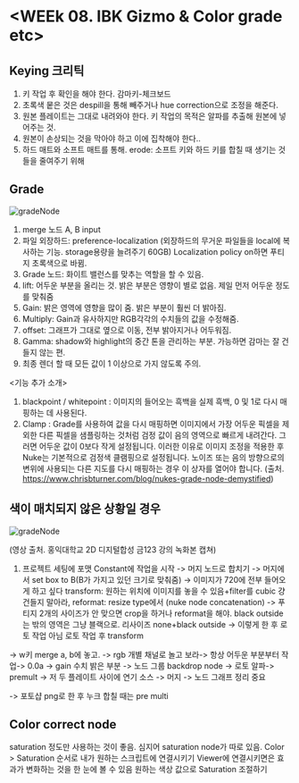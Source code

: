 # <WEEk 08. IBK Gizmo & Color grade etc>


## Keying 크리틱

1. 키 작업 후 확인을 해야 한다. 감마키-체크보드
2. 초록색 뭍은 것은 despill을 통해 빼주거나 hue correction으로 조정을 해준다.
3. 원본 플레이트는 그대로 내려와야 한다. 키 작업의 목적은 알파를 추출해 원본에 넣어주는 것.
4. 원본이 손상되는 것을 막아야 하고 이에 집착해야 한다..
5. 하드 매트와 소프트 매트를 통해. erode: 소프트 키와 하드 키를 합칠 때 생기는 것들을 줄여주기 위해


## Grade

![gradeNode](https://user-images.githubusercontent.com/112792903/208253386-b255a343-b99b-4119-a0fd-34c8b41ae569.png)

1. merge 노드 A, B input
2. 파일 외장하드: preference-localization (외장하드의 무거운 파일들을 local에 복사하는 기능. storage용량을 늘려주기 60GB) Localization policy on하면 푸티지 초록색으로 바뀜.
3. Grade 노드: 화이트 밸런스를 맞추는 역할을 할 수 있음. 
4. lift: 어두운 부분을 올리는 것. 밝은 부분은 영향이 별로 없음. 제일 먼저 어두운 정도를 맞춰줌
5. Gain: 밝은 영역에 영향을 많이 줌. 밝은 부분이 훨씬 더 밝아짐.
6. Multiply: Gain과 유사하지만 RGB각각의 수치들의 값을 수정해줌.
7. offset: 그래프가 그대로 옆으로 이동, 전부 밝아지거나 어두워짐. 
8. Gamma: shadow와 highlight의 중간 톤을 관리하는 부분. 가능하면 감마는 잘 건들지 않는 편.
9. 최종 렌더 할 때 모든 값이 1 이상으로 가지 않도록 주의.


<기능 추가 소개>
1. blackpoint / whitepoint : 이미지의 들어오는 흑백을 실제 흑백, 0 및 1로 다시 매핑하는 데 사용된다. 
2. Clamp : Grade를 사용하여 값을 다시 매핑하면 이미지에서 가장 어두운 픽셀을 제외한 다른 픽셀을 샘플링하는 것처럼 검정 값이 음의 영역으로 빠르게 내려간다. 
   그러면 어두운 값이 0보다 작게 설정됩니다. 이러한 이유로 이미지 조정을 적용한 후 Nuke는 기본적으로 검정색 클램핑으로 설정됩니다.
   노이즈 또는 음의 방향으로의 변위에 사용되는 다른 지도를 다시 매핑하는 경우 이 상자를 열어야 합니다. 
   (출처. https://www.chrisbturner.com/blog/nukes-grade-node-demystified)
 

## 색이 매치되지 않은 상황일 경우


![gradeNode](https://user-images.githubusercontent.com/112792903/208253753-84181747-3c9a-466e-95e5-d9dfe46c2fc2.png)


(영상 출처. 홍익대학교 2D 디지털합성 금123 강의 녹화본 캡쳐)

1. 프로젝트 세팅에 포맷
Constant에 작업을 시작 -> 머지 노드로 합치기 -> 머지에서 set box to B(B가 가지고 있던 크기로 맞춰줌) -> 이미지가 720에 전부 들어오게 하고 싶다 transform: 원하는 위치에 이미지를 놓을 수 있음+filter를 cubic 걍 건들지 말아라, reformat: resize type에서 (nuke node concatenation) -> 푸티지 2개의 사이즈가 안 맞으면 crop을 하거나 reformat을 해야. black outside는 밖의 영역은 그냥 블랙으로. 리사이즈 none+black outside -> 이렇게 한 후 로토 작업 아님 로토 작업 후 transform

-> w키 merge a, b에 놓고. -> rgb 개별 채널로 놀고 보라-> 항상 어두운 부분부터 작업-> 0.0a -> gain 수치 밝은 부분 -> 노드 그룹 backdrop node -> 로토 알파-> premult -> 저 두 플레이트 사이에 연기 소스 -> 머지 -> 노드 그래프 정리 중요

-> 포토샵 png로 한 후 누크 합칠 때는 pre multi     


## Color correct node

saturation 정도만 사용하는 것이 좋음. 심지어 saturation node가 따로 있음.
Color > Saturation 순서로 내가 원하는 스크립트에 연결시키기
Viewer에 연결시키면은 효과가 변화하는 것을 한 눈에 볼 수 있음
원하는 색상 값으로 Saturation 조절하기


